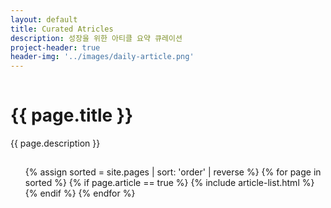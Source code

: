 ```yaml
---
layout: default
title: Curated Atricles
description: 성장을 위한 아티클 요약 큐레이션
project-header: true
header-img: '../images/daily-article.png'
---
```

<script>

    function expandArticle(element) {
        // Atricle height 100%
        var parent = element.parentElement.parentElement;
        parent.getElementsByClassName("a-list__body")[0].style.maxHeight = '100%';

        // 버튼 funtion 변경
        element.setAttribute("onclick","collapseArticle(this)");

        // innerText 변경
        // var child = element.firstElementChild;
        element.innerText = '…접기'
    }
    function collapseArticle(element) {
        // Article height 200px;
        var parent = element.parentElement.parentElement;
        parent.getElementsByClassName("a-list__body")[0].style.maxHeight = '200px';

        // 스크롤 다시 위로 올리기
        var scrollTop = parent.offsetTop - 80;
        window.scrollTo(0,scrollTop);

        // 버튼 funtion 변경
        element.setAttribute("onclick","expandArticle(this)");

        // innerText 변경
        // var child = element.firstElementChild;
        element.innerText = '…펼쳐보기'
    }
</script>
<div class='o-grid'>
    <div class='o-grid__col o-grid__col--full'>
        <div class='o-grid__head o-grid__head--full'>
            <hr style='visibility:hidden'>
            <h1 class='c-page__title'>{{ page.title }}</h1>
            <p class='c-page__subtitle'>{{ page.description }}</p>
            <hr style='visibility:hidden'>
        </div>
    </div>
</div>
<div class='a-grid'>
    <ul class='c-list a-list'>
        {% assign sorted = site.pages | sort: 'order' | reverse %}
        {% for page in sorted %}
            {% if page.article == true %}
                {% include article-list.html %}
            {% endif %}
        {% endfor %}
    </ul>
</div>
